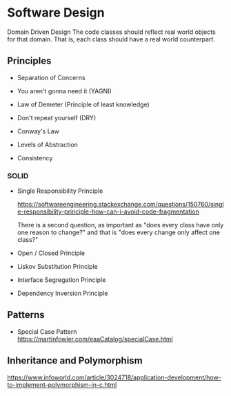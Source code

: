 # Software Design

Domain Driven Design
The code classes should reflect real world objects for that domain. That is, each class should have a real world counterpart.

## Principles

 - Separation of Concerns
 
 - You aren't gonna need it (YAGNI)

 - Law of Demeter (Principle of least knowledge)
 
 - Don't repeat yourself (DRY)
 
 - Conway's Law
 
 - Levels of Abstraction
 
 - Consistency

### SOLID

 - Single Responsibility Principle
 
   https://softwareengineering.stackexchange.com/questions/150760/single-responsibility-principle-how-can-i-avoid-code-fragmentation
   
   There is a second question, as important as "does every class have only one reason to change?" and that is "does every change only affect one class?"
 
 - Open / Closed Principle
 
 - Liskov Substitution Principle
 
 - Interface Segregation Principle
 
 - Dependency Inversion Principle

## Patterns

 - Special Case Pattern
 https://martinfowler.com/eaaCatalog/specialCase.html


## Inheritance and Polymorphism

https://www.infoworld.com/article/3024718/application-development/how-to-implement-polymorphism-in-c.html
